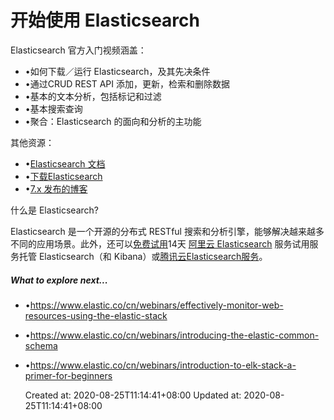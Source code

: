 
# 开始使用 Elasticsearch

Elasticsearch 官方入门视频涵盖：

*   •如何下载／运行 Elasticsearch，及其先决条件
*   •通过CRUD REST API 添加，更新，检索和删除数据
*   •基本的文本分析，包括标记和过滤
*   •基本搜索查询
*   •聚合：Elasticsearch 的面向和分析的主功能

其他资源：

*   •[Elasticsearch 文档](https://www.elastic.co/guide/en/elasticsearch/reference/6.0/getting-started.html)
*   •[下载Elasticsearch](https://www.elastic.co/cn/downloads/elasticsearch)
*   •[7.x 发布的博客](https://www.elastic.co/cn/blog/elasticsearch-7-0-0-released)

什么是 Elasticsearch?

Elasticsearch 是一个开源的分布式 RESTful 搜索和分析引擎，能够解决越来越多不同的应用场景。此外，还可以[免费试用](https://account.aliyun.com/login/login.htm?oauth_callback=http%3A%2F%2Fcommon-buy.aliyun.com%2F%3Fspm%3Da2c0j.9528745.826947.detail-button-testbuy01.52d55a36mcUW9g%26commodityCode%3Delasticsearchpre%26request%3D%257B%2522region%2522%3A%2522cn-hangzhou%2522%2C%2522es_version%2522%3A%25225.5.3_with_X-Pack%2522%2C%2522network_type%2522%3A%2522VPC%2522%2C%2522vs_area%2522%3A%2522cn-hangzhou-b%2522%2C%2522vpc_id%2522%3A%2522vpc-bp170psqmu5is7iml6bq9%2522%2C%2522vswitch_id%2522%3A%2522vsw-bp1jyxgwodxsb1h9tfbih%2522%2C%2522node_spec%2522%3A%2522elasticsearch.n4.small%2522%2C%2522disk%2522%3A20%2C%2522node_amount%2522%3A2%2C%2522dedicate_master%2522%3Afalse%2C%2522ord_time%2522%3A%2522%255B%255Cn%2520%25201%2C%255Cn%2520%2520%255C%2522Month%255C%2522%2C%255Cn%2520%2520null%255Cn%255D%2522%257D)14天 [阿里云 Elasticsearch](https://data.aliyun.com/product/elasticsearch) 服务试用服务托管 Elasticsearch（和 Kibana）或[腾讯云Elasticsearch服务](https://cloud.tencent.com/product/es)。

##### What to explore next...

*   •<https://www.elastic.co/cn/webinars/effectively-monitor-web-resources-using-the-elastic-stack>
*   •<https://www.elastic.co/cn/webinars/introducing-the-elastic-common-schema>
*   •<https://www.elastic.co/cn/webinars/introduction-to-elk-stack-a-primer-for-beginners>

    Created at: 2020-08-25T11:14:41+08:00
    Updated at: 2020-08-25T11:14:41+08:00


